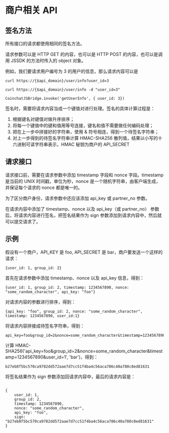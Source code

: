 # 商户相关 API

## 签名方法
所有接口的请求都使用相同的签名方法。

请求参数可以是 HTTP GET 的内容，也可以是 HTTP POST 的内容，也可以是调用 JSSDK 的方法时传入的 object 对象。

例如，我们要请求用户编号为 3 的用户的信息，那么请求内容可以是

```
curl https://{$api_domain}/user/info?user_id=3
```

```
curl https://{$api_domain}/user/info -d "user_id=3"
```

```
CoinchatJSBridge.invoke('getUserInfo', { user_id: 3})
```

签名时，需要将请求内容当成一个键值对进行处理。签名的具体计算过程是：
1. 根据键名对键值对做升序排序；
2. 将每一个键值中的键和值用等号连接，键名和值不需要做任何编码处理；
3. 把在上一步中拼接好的字符串，使用 & 符号相连，得到一个待签名字符串；
4. 对上一步得到的待签名字符串计算 HMAC-SHA256 散列值，结果以小写的十六进制可读字符串表示，HMAC 秘钥为商户的 API_SECRET

## 请求接口
请求接口前，需要在请求参数中添加 timestamp 字段和 nonce 字段。timestamp 是当前的 UNIX 时间戳，单位为秒，nonce 是一个随机字符串，由客户端生成，并保证每个请求的 nonce 都是唯一的。

为了区分商户身份，请求参数中还应该添加 api_key 或 partner_no 参数。

在请求内容中添加了 timestamp、nonce 以及 api_key（或 partner_no） 参数后，将请求内容进行签名，把签名结果作为 sign 参数添加到请求内容中，然后就可以提交请求了。

## 示例
假设有一个商户，API_KEY 是 foo, API_SECRET 是 bar，商户要发送一个这样的请求：

```
{user_id: 1, group_id: 2}
```

首先在请求参数中添加 timestamp、nonce 以及 api_key 信息，得到：

```
{user_id: 1, group_id: 2, timestamp: 1234567890, nonce: "some_random_character", api_key: "foo"}
```

对请求内容的参数进行排序，得到：

```
{api_key: "foo", group_id: 2, nonce: "some_random_character", timestamp: 1234567890, user_id:1}
```

将请求内容拼接成待签名字符串，得到：

```
api_key=foo&group_id=2&nonce=some_random_character&timestamp=1234567890&user_id=1
```

计算 HMAC-SHA256('api_key=foo&group_id=2&nonce=some_random_character&timestamp=1234567890&user_id=1', 'bar')，得到：

```
b27eb8f5bc570ca9782dd572aae7d7cc51f4ba4c56aca786c40a780c8ed81631
```

将签名结果作为 sign 参数添加回请求内容中，最后的请求内容是：

```

{
    user_id: 1,
    group_id: 2,
    timestamp: 1234567890,
    nonce: "some_random_character",
    api_key: "foo",
    sign: "b27eb8f5bc570ca9782dd572aae7d7cc51f4ba4c56aca786c40a780c8ed81631"
}
```


